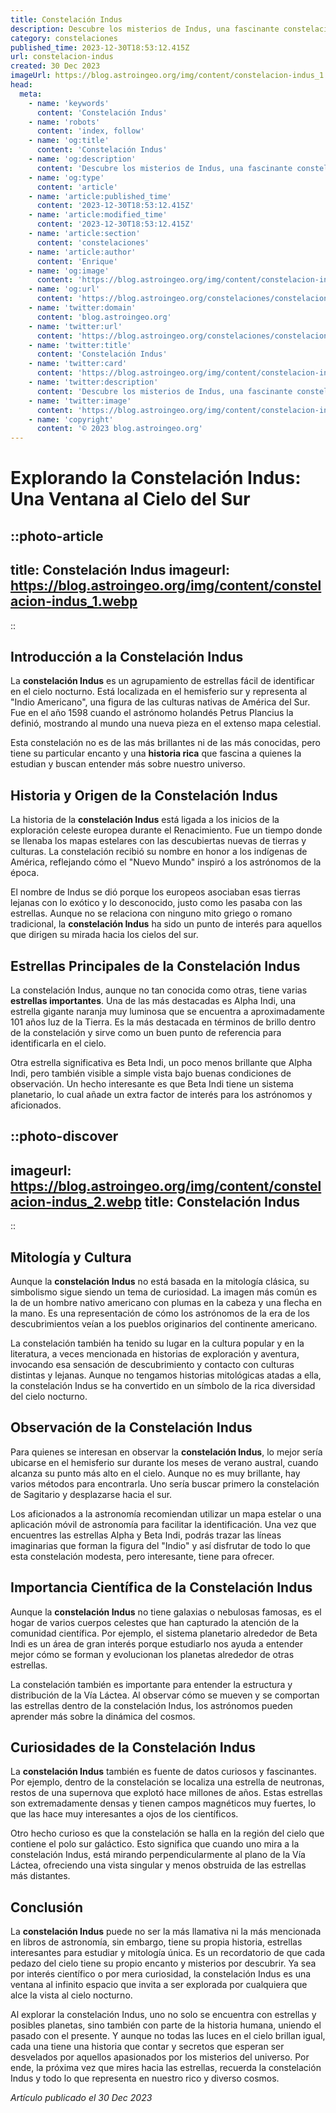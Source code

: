 ```yaml
---
title: Constelación Indus
description: Descubre los misterios de Indus, una fascinante constelación del hemisferio sur, con su historia, estrellas y cómo observarla en el cielo nocturno.
category: constelaciones
published_time: 2023-12-30T18:53:12.415Z
url: constelacion-indus
created: 30 Dec 2023
imageUrl: https://blog.astroingeo.org/img/content/constelacion-indus_1.webp
head:
  meta:
    - name: 'keywords'
      content: 'Constelación Indus'
    - name: 'robots'
      content: 'index, follow'
    - name: 'og:title'
      content: 'Constelación Indus'
    - name: 'og:description'
      content: 'Descubre los misterios de Indus, una fascinante constelación del hemisferio sur, con su historia, estrellas y cómo observarla en el cielo nocturno.'
    - name: 'og:type'
      content: 'article'
    - name: 'article:published_time'
      content: '2023-12-30T18:53:12.415Z'
    - name: 'article:modified_time'
      content: '2023-12-30T18:53:12.415Z'
    - name: 'article:section'
      content: 'constelaciones'
    - name: 'article:author'
      content: 'Enrique'
    - name: 'og:image'
      content: 'https://blog.astroingeo.org/img/content/constelacion-indus_1.webp'
    - name: 'og:url'
      content: 'https://blog.astroingeo.org/constelaciones/constelacion-indus'
    - name: 'twitter:domain'
      content: 'blog.astroingeo.org'
    - name: 'twitter:url'
      content: 'https://blog.astroingeo.org/constelaciones/constelacion-indus'
    - name: 'twitter:title'
      content: 'Constelación Indus'
    - name: 'twitter:card'
      content: 'https://blog.astroingeo.org/img/content/constelacion-indus_1.webp'
    - name: 'twitter:description'
      content: 'Descubre los misterios de Indus, una fascinante constelación del hemisferio sur, con su historia, estrellas y cómo observarla en el cielo nocturno.'
    - name: 'twitter:image'
      content: 'https://blog.astroingeo.org/img/content/constelacion-indus_1.webp'
    - name: 'copyright'
      content: '© 2023 blog.astroingeo.org'
---
```

# Explorando la Constelación Indus: Una Ventana al Cielo del Sur

::photo-article
---
title: Constelación Indus
imageurl: https://blog.astroingeo.org/img/content/constelacion-indus_1.webp
---
::

## Introducción a la Constelación Indus

La **constelación Indus** es un agrupamiento de estrellas fácil de identificar en el cielo nocturno. Está localizada en el hemisferio sur y representa al "Indio Americano", una figura de las culturas nativas de América del Sur. Fue en el año 1598 cuando el astrónomo holandés Petrus Plancius la definió, mostrando al mundo una nueva pieza en el extenso mapa celestial.

Esta constelación no es de las más brillantes ni de las más conocidas, pero tiene su particular encanto y una **historia rica** que fascina a quienes la estudian y buscan entender más sobre nuestro universo.

## Historia y Origen de la Constelación Indus

La historia de la **constelación Indus** está ligada a los inicios de la exploración celeste europea durante el Renacimiento. Fue un tiempo donde se llenaba los mapas estelares con las descubiertas nuevas de tierras y culturas. La constelación recibió su nombre en honor a los indígenas de América, reflejando cómo el "Nuevo Mundo" inspiró a los astrónomos de la época.

El nombre de Indus se dió porque los europeos asociaban esas tierras lejanas con lo exótico y lo desconocido, justo como les pasaba con las estrellas. Aunque no se relaciona con ninguno mito griego o romano tradicional, la **constelación Indus** ha sido un punto de interés para aquellos que dirigen su mirada hacia los cielos del sur.

## Estrellas Principales de la Constelación Indus

La constelación Indus, aunque no tan conocida como otras, tiene varias **estrellas importantes**. Una de las más destacadas es Alpha Indi, una estrella gigante naranja muy luminosa que se encuentra a aproximadamente 101 años luz de la Tierra. Es la más destacada en términos de brillo dentro de la constelación y sirve como un buen punto de referencia para identificarla en el cielo.

Otra estrella significativa es Beta Indi, un poco menos brillante que Alpha Indi, pero también visible a simple vista bajo buenas condiciones de observación. Un hecho interesante es que Beta Indi tiene un sistema planetario, lo cual añade un extra factor de interés para los astrónomos y aficionados.


::photo-discover
---
imageurl: https://blog.astroingeo.org/img/content/constelacion-indus_2.webp
title: Constelación Indus
---
::

## Mitología y Cultura

Aunque la **constelación Indus** no está basada en la mitología clásica, su simbolismo sigue siendo un tema de curiosidad. La imagen más común es la de un hombre nativo americano con plumas en la cabeza y una flecha en la mano. Es una representación de cómo los astrónomos de la era de los descubrimientos veían a los pueblos originarios del continente americano.

La constelación también ha tenido su lugar en la cultura popular y en la literatura, a veces mencionada en historias de exploración y aventura, invocando esa sensación de descubrimiento y contacto con culturas distintas y lejanas. Aunque no tengamos historias mitológicas atadas a ella, la constelación Indus se ha convertido en un símbolo de la rica diversidad del cielo nocturno.

## Observación de la Constelación Indus

Para quienes se interesan en observar la **constelación Indus**, lo mejor sería ubicarse en el hemisferio sur durante los meses de verano austral, cuando alcanza su punto más alto en el cielo. Aunque no es muy brillante, hay varios métodos para encontrarla. Uno sería buscar primero la constelación de Sagitario y desplazarse hacia el sur.

Los aficionados a la astronomía recomiendan utilizar un mapa estelar o una aplicación móvil de astronomía para facilitar la identificación. Una vez que encuentres las estrellas Alpha y Beta Indi, podrás trazar las líneas imaginarias que forman la figura del "Indio" y así disfrutar de todo lo que esta constelación modesta, pero interesante, tiene para ofrecer.

## Importancia Científica de la Constelación Indus

Aunque la **constelación Indus** no tiene galaxias o nebulosas famosas, es el hogar de varios cuerpos celestes que han capturado la atención de la comunidad científica. Por ejemplo, el sistema planetario alrededor de Beta Indi es un área de gran interés porque estudiarlo nos ayuda a entender mejor cómo se forman y evolucionan los planetas alrededor de otras estrellas.

La constelación también es importante para entender la estructura y distribución de la Vía Láctea. Al observar cómo se mueven y se comportan las estrellas dentro de la constelación Indus, los astrónomos pueden aprender más sobre la dinámica del cosmos.

## Curiosidades de la Constelación Indus

La **constelación Indus** también es fuente de datos curiosos y fascinantes. Por ejemplo, dentro de la constelación se localiza una estrella de neutronas, restos de una supernova que explotó hace millones de años. Estas estrellas son extremadamente densas y tienen campos magnéticos muy fuertes, lo que las hace muy interesantes a ojos de los científicos.

Otro hecho curioso es que la constelación se halla en la región del cielo que contiene el polo sur galáctico. Esto significa que cuando uno mira a la constelación Indus, está mirando perpendicularmente al plano de la Vía Láctea, ofreciendo una vista singular y menos obstruida de las estrellas más distantes.

## Conclusión

La **constelación Indus** puede no ser la más llamativa ni la más mencionada en libros de astronomía, sin embargo, tiene su propia historia, estrellas interesantes para estudiar y mitología única. Es un recordatorio de que cada pedazo del cielo tiene su propio encanto y misterios por descubrir. Ya sea por interés científico o por mera curiosidad, la constelación Indus es una ventana al infinito espacio que invita a ser explorada por cualquiera que alce la vista al cielo nocturno.

Al explorar la constelación Indus, uno no solo se encuentra con estrellas y posibles planetas, sino también con parte de la historia humana, uniendo el pasado con el presente. Y aunque no todas las luces en el cielo brillan igual, cada una tiene una historia que contar y secretos que esperan ser desvelados por aquellos apasionados por los misterios del universo. Por ende, la próxima vez que mires hacia las estrellas, recuerda la constelación Indus y todo lo que representa en nuestro rico y diverso cosmos.

_Artículo publicado el 30 Dec 2023_